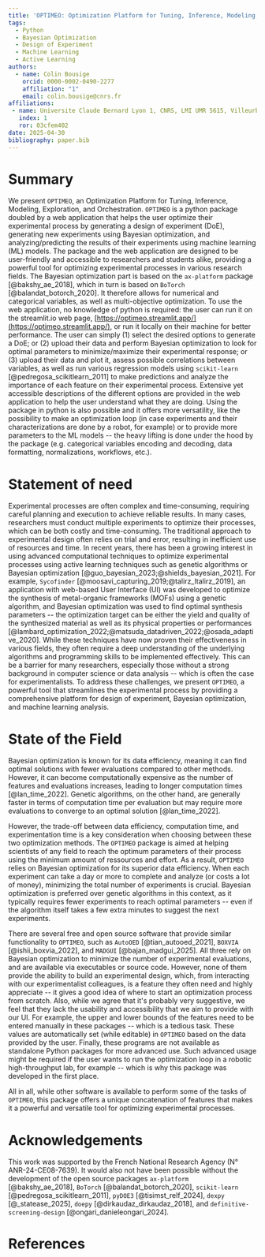 ```yaml
---
title: 'OPTIMEO: Optimization Platform for Tuning, Inference, Modeling, Exploration, and Orchestration'
tags:
  - Python
  - Bayesian Optimization
  - Design of Experiment
  - Machine Learning
  - Active Learning
authors:
  - name: Colin Bousige
    orcid: 0000-0002-0490-2277
    affiliation: "1"
    email: colin.bousige@cnrs.fr
affiliations:
 - name: Universite Claude Bernard Lyon 1, CNRS, LMI UMR 5615, Villeurbanne, F-69100, France
   index: 1
   ror: 03cfem402
date: 2025-04-30
bibliography: paper.bib
---
```


# Summary

We present `OPTIMEO`, an Optimization Platform for Tuning, Inference, Modeling, Exploration, and Orchestration.
`OPTIMEO` is a python package doubled by a web application that helps the user optimize their experimental process by generating a design of experiment (DoE), generating new experiments using Bayesian optimization, and analyzing/predicting the results of their experiments using machine learning (ML) models.
The package and the web application are designed to be user-friendly and accessible to researchers and students alike, providing a powerful tool for optimizing experimental processes in various research fields.
The Bayesian optimization part is based on the `ax-platform` package [@bakshy_ae_2018], which in turn is based on `BoTorch` [@balandat_botorch_2020].
It therefore allows for numerical and categorical variables, as well as multi-objective optimization.
To use the web application, no knowledge of python is required: the user can run it on the streamlit.io web page, [https://optimeo.streamlit.app/](https://optimeo.streamlit.app/), or run it locally on their machine for better performance.
The user can simply (1) select the desired options to generate a DoE; or (2) upload their data and perform Bayesian optimization to look for optimal parameters to minimize/maximize their experimental response; or (3) upload their data and plot it, assess possible correlations between variables, as well as run various regression models using `scikit-learn` [@pedregosa_scikitlearn_2011] to make predictions and analyze the importance of each feature on their experimental process.
Extensive yet accessible descriptions of the different options are provided in the web application to help the user understand what they are doing.
Using the package in python is also possible and it offers more versatility, like the possibility to make an optimization loop (in case experiments and their characterizations are done by a robot, for example) or to provide more parameters to the ML models -- the heavy lifting is done under the hood by the package (e.g. categorical variables encoding and decoding, data formatting, normalizations, workflows, etc.).

# Statement of need

Experimental processes are often complex and time-consuming, requiring careful planning and execution to achieve reliable results.
In many cases, researchers must conduct multiple experiments to optimize their processes, which can be both costly and time-consuming.
The traditional approach to experimental design often relies on trial and error, resulting in inefficient use of resources and time.
In recent years, there has been a growing interest in using advanced computational techniques to optimize experimental processes using active learning techniques such as genetic algorithms or Bayesian optimization [@guo_bayesian_2023;@shields_bayesian_2021].
For example, `Sycofinder` [@moosavi_capturing_2019;@talirz_ltalirz_2019], an application with web-based User Interface (UI) was developed to optimize the synthesis of metal-organic frameworks (MOFs) using a genetic algorithm, and Bayesian optimization was used to find optimal synthesis parameters -- the optimization target can be either the yield and quality of the synthesized material as well as its physical properties or performances [@lambard_optimization_2022;@matsuda_datadriven_2022;@osada_adaptive_2020].
While these techniques have now proven their effectiveness in various fields, they often require a deep understanding of the underlying algorithms and programming skills to be implemented effectively.
This can be a barrier for many researchers, especially those without a strong background in computer science or data analysis -- which is often the case for experimentalists.
To address these challenges, we present `OPTIMEO`, a powerful tool that streamlines the experimental process by providing a comprehensive platform for design of experiment, Bayesian optimization, and machine learning analysis.

# State of the Field

Bayesian optimization is known for its data efficiency, meaning it can find optimal solutions with fewer evaluations compared to other methods.
However, it can become computationally expensive as the number of features and evaluations increases, leading to longer computation times [@lan_time_2022].
Genetic algorithms, on the other hand, are generally faster in terms of computation time per evaluation but may require more evaluations to converge to an optimal solution [@lan_time_2022].

However, the trade-off between data efficiency, computation time, and experimentation time is a key consideration when choosing between these two optimization methods.
The `OPTIMEO` package is aimed at helping scientists of any field to reach the optimum parameters of their process using the minimum amount of ressources and effort.
As a result, `OPTIMEO` relies on Bayesian optimization for its superior data efficiency.
When each experiment can take a day or more to complete and analyze (or costs a lot of money), minimizing the total number of experiments is crucial.
Bayesian optimization is preferred over genetic algorithms in this context, as it typically requires fewer experiments to reach optimal parameters -- even if the algorithm itself takes a few extra minutes to suggest the next experiments.

There are several free and open source software that provide similar functionality to `OPTIMEO`, such as `AutoOED` [@tian_autooed_2021], `BOXVIA` [@ishii_boxvia_2022], and `MADGUI` [@bajan_madgui_2025].
All three rely on Bayesian optimization to minimize the number of experimental evaluations, and are available via executables or source code.
However, none of them provide the ability to build an experimental design, which, from interacting with our experimentalist colleagues, is a feature they often need and highly appreciate -- it gives a good idea of where to start an optimization process from scratch.
Also, while we agree that it's probably very suggestive, we feel that they lack the usability and accessibility that we aim to provide with our UI.
For example, the upper and lower bounds of the features need to be entered manually in these packages -- which is a tedious task.
These values are automatically set (while editable) in `OPTIMEO` based on the data provided by the user.
Finally, these programs are not available as standalone Python packages for more advanced use.
Such advanced usage might be required if the user wants to run the optimization loop in a robotic high-throughput lab, for example -- which is why this package was developed in the first place.

All in all, while other software is available to perform some of the tasks of `OPTIMEO`, this package offers a unique concatenation of features that makes it a powerful and versatile tool for optimizing experimental processes.

# Acknowledgements

This work was supported by the French National Research Agency (N° ANR-24-CE08-7639).
It would also not have been possible without the development of the open source packages `ax-platform` [@bakshy_ae_2018], `BoTorch` [@balandat_botorch_2020], `scikit-learn` [@pedregosa_scikitlearn_2011], `pyDOE3` [@tisimst_relf_2024], `dexpy` [@_statease_2025], `doepy` [@dirkaudaz_dirkaudaz_2018], and `definitive-screening-design` [@ongari_danieleongari_2024].

# References
